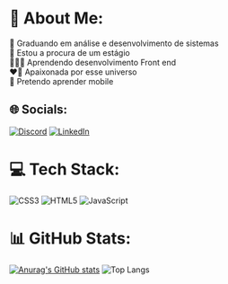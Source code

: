 # 💫 About Me:
🧠 Graduando em análise e desenvolvimento de sistemas<br>🔎 Estou a procura de um estágio<br>👩🏾‍💻 Aprendendo desenvolvimento Front end<br>❤️‍🔥 Apaixonada por esse universo<br>📲 Pretendo aprender mobile<br>


## 🌐 Socials:
[![Discord](https://img.shields.io/badge/Discord-%237289DA.svg?logo=discord&logoColor=white)](https://discord.gg/.itsbya) [![LinkedIn](https://img.shields.io/badge/LinkedIn-%230077B5.svg?logo=linkedin&logoColor=white)](https://linkedin.com/in/www.linkedin.com/in/ana-beatriz-carvalho-esmaile-17a3b519a) 

# 💻 Tech Stack:
![CSS3](https://img.shields.io/badge/css3-%231572B6.svg?style=for-the-badge&logo=css3&logoColor=white) ![HTML5](https://img.shields.io/badge/html5-%23E34F26.svg?style=for-the-badge&logo=html5&logoColor=white) ![JavaScript](https://img.shields.io/badge/javascript-%23323330.svg?style=for-the-badge&logo=javascript&logoColor=%23F7DF1E) 
# 📊 GitHub Stats:
[![Anurag's GitHub stats](https://github-readme-stats.vercel.app/apiitsbya=anuraghazra)](https://github.com/anuraghazra/github-readme-stats)
![Top Langs](https://github-readme-stats.vercel.app/api/top-langs/itsbya=anuraghazra&hide_progress=true)
<!-- Proudly created with GPRM ( https://gprm.itsvg.in ) -->

